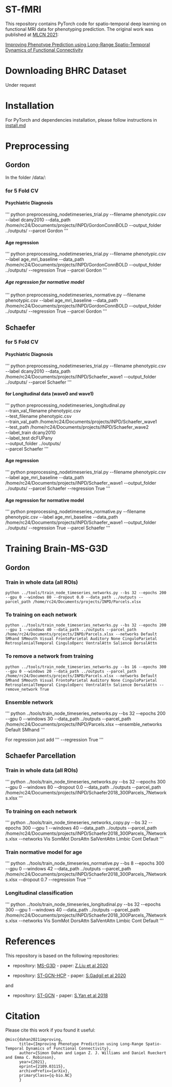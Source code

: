 # ST-fMRI
This repository contains PyTorch code for spatio-temporal deep learning on functional MRI data for phenotyping prediction. The original work was published at </url>[MLCN 2021](https://mlcnws.com/):


</url>[Improving Phenotype Prediction using Long-Range Spatio-Temporal Dynamics of Functional Connectivity](https://arxiv.org/abs/2109.03115)


# Downloading BHRC Dataset

Under request

# Installation

For PyTorch and dependencies installation, please follow instructions in [install.md](docs/install.md)

# Preprocessing 

## Gordon
In the folder /data/: 

### for 5 Fold CV


#### Psychiatric Diagnosis
'''
python preprocessing_nodetimeseries_trial.py --filename phenotypic.csv  --label dcany2010 --data_path /home/rc24/Documents/projects/INPD/GordonConnBOLD  --output_folder ../outputs/ --parcel Gordon
'''

#### Age regression
'''
python preprocessing_nodetimeseries_trial.py --filename phenotypic.csv  --label age_mri_baseline --data_path /home/rc24/Documents/projects/INPD/GordonConnBOLD  --output_folder ../outputs/ --regression True --parcel Gordon
'''
##### Age regression for normative model

'''
python preprocessing_nodetimeseries_normative.py --filename phenotypic.csv  --label age_mri_baseline --data_path /home/rc24/Documents/projects/INPD/GordonConnBOLD  --output_folder ../outputs/ --regression True --parcel Gordon
'''

## Schaefer

### for 5 Fold CV

#### Psychiatric Diagnosis
'''
python preprocessing_nodetimeseries_trial.py --filename phenotypic.csv  --label dcany2010 --data_path /home/rc24/Documents/projects/INPD/Schaefer_wave1  --output_folder ../outputs/ --parcel Schaefer
'''

#### for Longitudinal data (wave0 and wave1)
'''
python preprocessing_nodetimeseries_longitudinal.py \
    --train_val_filename phenotypic.csv \
    --test_filename phenotypic.csv \
    --train_val_path /home/rc24/Documents/projects/INPD/Schaefer_wave1 \
    --test_path /home/rc24/Documents/projects/INPD/Schaefer_wave2 \
    --label_train dcany2010 \
    --label_test dcFUPany \
    --output_folder ../outputs/ \
    --parcel Schaefer
'''

#### Age regression
'''
python preprocessing_nodetimeseries_trial.py --filename phenotypic.csv --label age_mri_baseline --data_path /home/rc24/Documents/projects/INPD/Schaefer_wave1 --output_folder ../outputs/ --parcel Schaefer --regression True
'''

#### Age regression for normative model

'''
python preprocessing_nodetimeseries_normative.py --filename phenotypic.csv  --label age_mri_baseline --data_path /home/rc24/Documents/projects/INPD/Schaefer_wave1  --output_folder ../outputs/ --regression True --parcel Schaefer
'''


# Training Brain-MS-G3D 

## Gordon 

### Train in whole data (all ROIs)
```
python ../tools/train_node_timeseries_networks.py --bs 32 --epochs 200 --gpu 0 --windows 80 --dropout 0.0 --data_path ../outputs --parcel_path /home/rc24/Documents/projects/INPD/Parcels.xlsx
```

### To training on each network
```
python ../tools/train_node_timeseries_networks.py --bs 32 --epochs 200 --gpu 1 --windows 40 --data_path ../outputs --parcel_path /home/rc24/Documents/projects/INPD/Parcels.xlsx --networks Default SMhand SMmouth Visual FrontoParietal Auditory None CinguloParietal RetrosplenialTemporal CinguloOperc VentralAttn Salience DorsalAttn
```

### To remove a network from training
```
python ../tools/train_node_timeseries_networks.py --bs 16 --epochs 300 --gpu 0 --windows 20 --data_path ../outputs --parcel_path /home/rc24/Documents/projects/INPD/Parcels.xlsx --networks Default SMhand SMmouth Visual FrontoParietal Auditory None CinguloParietal RetrosplenialTemporal CinguloOperc VentralAttn Salience DorsalAttn --remove_network True
```

### Ensemble network
'''
python ../tools/train_node_timeseries_networks.py --bs 32 --epochs 200 --gpu 0 --windows 30 --data_path ../outputs --parcel_path /home/rc24/Documents/projects/INPD/Parcels.xlsx --ensemble_networks Default SMhand
'''

For regression just add 
'''
--regression True
'''

## Schaefer Parcellation

### Train in whole data (all ROIs)
'''
python ../tools/train_node_timeseries_networks.py --bs 32 --epochs 300 --gpu 0 --windows 80 --dropout 0.0 --data_path ../outputs --parcel_path /home/rc24/Documents/projects/INPD/Schaefer2018_300Parcels_7Networks.xlsx
'''

### To training on each network
'''
python ../tools/train_node_timeseries_networks_copy.py  --bs 32 --epochs 300 --gpu 1 --windows 40 --data_path ../outputs --parcel_path /home/rc24/Documents/projects/INPD/Schaefer2018_300Parcels_7Networks.xlsx --networks Vis SomMot DorsAttn SalVentAttn Limbic Cont Default
'''

### Train normative model for age
'''
python ../tools/train_node_timeseries_normative.py --bs 8 --epochs 300 --gpu 0 --windows 42 --data_path ../outputs --parcel_path /home/rc24/Documents/projects/INPD/Schaefer2018_300Parcels_7Networks.xlsx  --dropout 0.7 --regression True
'''

### Longitudinal classification

'''
python ../tools/train_node_timeseries_longitudinal.py  --bs 32 --epochs 300 --gpu 1 --windows 40 --data_path ../outputs --parcel_path /home/rc24/Documents/projects/INPD/Schaefer2018_300Parcels_7Networks.xlsx --networks Vis SomMot DorsAttn SalVentAttn Limbic Cont Default
'''



# References 

This repository is based on the following repositories:


- repository: </url>[MS-G3D](https://github.com/kenziyuliu/MS-G3D) - paper: </url>[Z.Liu et al 2020](https://arxiv.org/abs/2003.14111)


- repository: </url>[ST-GCN-HCP](https://github.com/sgadgil6/cnslab_fmri) - paper: </url>[S.Gadgil et al 2020](https://arxiv.org/abs/2003.10613)

and 

- repository: </url>[ST-GCN](https://github.com/yysijie/st-gcn) - paper: </url>[S.Yan et al 2018](https://arxiv.org/abs/1801.07455)


# Citation

Please cite this work if you found it useful:

```
@misc{dahan2021improving,
      title={Improving Phenotype Prediction using Long-Range Spatio-Temporal Dynamics of Functional Connectivity}, 
      author={Simon Dahan and Logan Z. J. Williams and Daniel Rueckert and Emma C. Robinson},
      year={2021},
      eprint={2109.03115},
      archivePrefix={arXiv},
      primaryClass={q-bio.NC}
      }
```

